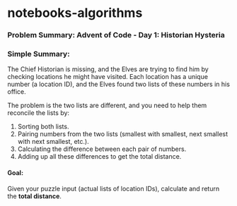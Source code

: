 # notebooks-algorithms

### Problem Summary: Advent of Code - Day 1: Historian Hysteria

### Simple Summary:

The Chief Historian is missing, and the Elves are trying to find him by checking locations he might have visited. Each location has a unique number (a location ID), and the Elves found two lists of these numbers in his office.

The problem is the two lists are different, and you need to help them reconcile the lists by:
1. Sorting both lists.
2. Pairing numbers from the two lists (smallest with smallest, next smallest with next smallest, etc.).
3. Calculating the difference between each pair of numbers.
4. Adding up all these differences to get the total distance.

#### Goal:
Given your puzzle input (actual lists of location IDs), calculate and return the **total distance**.
